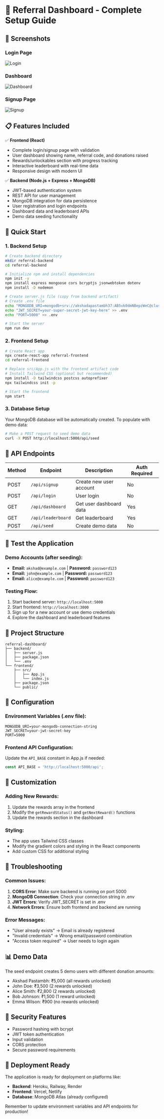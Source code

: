 # 🎯 Referral Dashboard - Complete Setup Guide
## 📸 Screenshots
### Login Page
![Login](./assets/login.png)

### Dashboard
![Dashboard](./assets/dashboard.png)

### Signup Page
![Signup](./assets/signup.png)
## 📋 Features Included

✅ **Frontend (React)**
- Complete login/signup page with validation
- User dashboard showing name, referral code, and donations raised
- Rewards/unlockables section with progress tracking
- Interactive leaderboard with real-time data
- Responsive design with modern UI

✅ **Backend (Node.js + Express + MongoDB)**
- JWT-based authentication system
- REST API for user management
- MongoDB integration for data persistence
- User registration and login endpoints
- Dashboard data and leaderboard APIs
- Demo data seeding functionality

## 🚀 Quick Start

### 1. Backend Setup

```bash
# Create backend directory
mkdir referral-backend
cd referral-backend

# Initialize npm and install dependencies
npm init -y
npm install express mongoose cors bcryptjs jsonwebtoken dotenv
npm install -D nodemon

# Create server.js file (copy from backend artifact)
# Create .env file
echo "MONGODB_URI=mongodb+srv://akshadapastambh37:AB5vk0dmNBepzWeC@cluster0.pvhgggx.mongodb.net/referral_dashboard?retryWrites=true&w=majority&appName=Cluster0" > .env
echo "JWT_SECRET=your-super-secret-jwt-key-here" >> .env
echo "PORT=5000" >> .env

# Start the server
npm run dev
```

### 2. Frontend Setup

```bash
# Create React app
npx create-react-app referral-frontend
cd referral-frontend

# Replace src/App.js with the frontend artifact code
# Install Tailwind CSS (optional but recommended)
npm install -D tailwindcss postcss autoprefixer
npx tailwindcss init -p

# Start the frontend
npm start
```

### 3. Database Setup

Your MongoDB database will be automatically created. To populate with demo data:

```bash
# Make a POST request to seed demo data
curl -X POST http://localhost:5000/api/seed
```

## 🔗 API Endpoints

| Method | Endpoint | Description | Auth Required |
|--------|----------|-------------|---------------|
| POST | `/api/signup` | Create new user account | No |
| POST | `/api/login` | User login | No |
| GET | `/api/dashboard` | Get user dashboard data | Yes |
| GET | `/api/leaderboard` | Get leaderboard | Yes |
| POST | `/api/seed` | Create demo data | No |

## 🧪 Test the Application

### Demo Accounts (after seeding):
- **Email:** `akshad@example.com` | **Password:** `password123`
- **Email:** `john@example.com` | **Password:** `password123`
- **Email:** `alice@example.com` | **Password:** `password123`

### Testing Flow:
1. Start backend server: `http://localhost:5000`
2. Start frontend: `http://localhost:3000`
3. Sign up for a new account or use demo credentials
4. Explore the dashboard and leaderboard features

## 📁 Project Structure

```
referral-dashboard/
├── backend/
│   ├── server.js
│   ├── package.json
│   └── .env
└── frontend/
    ├── src/
    │   ├── App.js
    │   └── index.js
    ├── package.json
    └── public/
```

## 🔧 Configuration

### Environment Variables (.env file):
```env
MONGODB_URI=your-mongodb-connection-string
JWT_SECRET=your-jwt-secret-key
PORT=5000
```

### Frontend API Configuration:
Update the `API_BASE` constant in App.js if needed:
```javascript
const API_BASE = 'http://localhost:5000/api';
```

## 🎨 Customization

### Adding New Rewards:
1. Update the rewards array in the frontend
2. Modify the `getRewardStatus()` and `getNextReward()` functions
3. Update the rewards section in the dashboard

### Styling:
- The app uses Tailwind CSS classes
- Modify the gradient colors and styling in the React components
- Add custom CSS for additional styling

## 🐛 Troubleshooting

### Common Issues:

1. **CORS Error**: Make sure backend is running on port 5000
2. **MongoDB Connection**: Check your connection string in .env
3. **JWT Errors**: Verify JWT_SECRET is set in .env
4. **Network Errors**: Ensure both frontend and backend are running

### Error Messages:
- "User already exists" → Email is already registered
- "Invalid credentials" → Wrong email/password combination
- "Access token required" → User needs to login again

## 📊 Demo Data

The seed endpoint creates 5 demo users with different donation amounts:
- Akshad Pastambh: ₹5,000 (all rewards unlocked)
- John Doe: ₹3,500 (2 rewards unlocked)
- Alice Smith: ₹2,800 (2 rewards unlocked)
- Bob Johnson: ₹1,500 (1 reward unlocked)
- Emma Wilson: ₹900 (no rewards unlocked)

## 🔐 Security Features

- Password hashing with bcrypt
- JWT token authentication
- Input validation
- CORS protection
- Secure password requirements

## 🚀 Deployment Ready

The application is ready for deployment on platforms like:
- **Backend**: Heroku, Railway, Render
- **Frontend**: Vercel, Netlify
- **Database**: MongoDB Atlas (already configured)

Remember to update environment variables and API endpoints for production!

